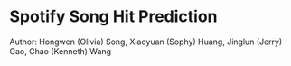 # Spotify Song Hit Prediction
Author: Hongwen (Olivia) Song, Xiaoyuan (Sophy) Huang, Jinglun (Jerry) Gao, Chao (Kenneth) Wang